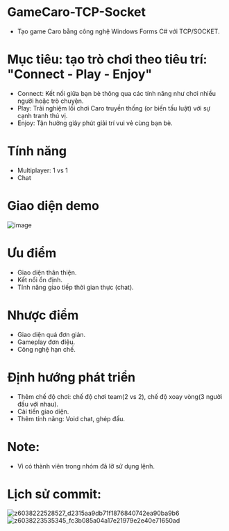 # GameCaro-TCP-Socket
- Tạo game Caro bằng công nghệ Windows Forms C# với TCP/SOCKET.

# Mục tiêu: tạo trò chơi theo tiêu trí: "Connect - Play - Enjoy"
- Connect: Kết nối giữa bạn bè thông qua các tính năng như chơi nhiều người hoặc trò chuyện.
- Play: Trải nghiệm lối chơi Caro truyền thống (or biến tấu luật) với sự cạnh tranh thú vị.
- Enjoy: Tận hưởng giây phút giải trí vui vẻ cùng bạn bè.

# Tính năng
- Multiplayer: 1 vs 1
- Chat

# Giao diện demo
![image](https://github.com/user-attachments/assets/70c5ade9-5c80-4aa7-b38b-ef0107b7f8a3)


# Ưu điểm
- Giao diện thân thiện.
- Kết nối ổn định.
- Tính năng giao tiếp thời gian thực (chat).

# Nhược điểm
- Giao diện quá đơn giản.
- Gameplay đơn điệu.
- Công nghệ hạn chế.

# Định hướng phát triển
- Thêm chế độ chơi: chế độ chơi team(2 vs 2), chế độ xoay vòng(3 người đấu với nhau).
- Cải tiến giao diện.
- Thêm tính năng: Void chat, ghép đấu.

# Note: 
- Vì có thành viên trong nhóm đã lỡ sử dụng lệnh.

# Lịch sử commit:
![z6038222528527_d2315aa9db71f1876840742ea90ba9b6](https://github.com/user-attachments/assets/9a63bedb-c557-4486-9cfa-18c46d6e220d)
![z6038223535345_fc3b085a04a17e21979e2e40e71650ad](https://github.com/user-attachments/assets/c6d7b927-a19d-44ec-90d1-964bfbb5e29a)
